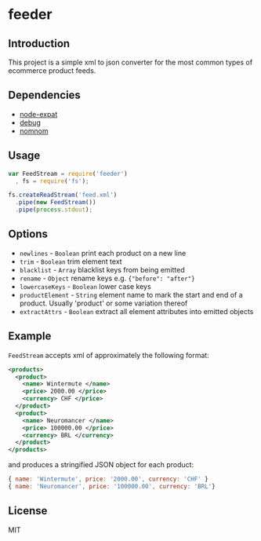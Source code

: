 # feeder

## Introduction

This project is a simple xml to json converter for the most common types of ecommerce product feeds.

## Dependencies

* [node-expat](http://github.com/node-xmpp/node-expat)
* [debug](http://github.com/visionmedia/debug)
* [nomnom](http://github.com/harthur/nomnom)

## Usage

```javascript
var FeedStream = require('feeder')
  , fs = require('fs');

fs.createReadStream('feed.xml')
  .pipe(new FeedStream())
  .pipe(process.stdout);
```
## Options

* `newlines` - `Boolean` print each product on a new line
* `trim` - `Boolean` trim element text
* `blacklist` - `Array` blacklist keys from being emitted
* `rename` - `Object` rename keys e.g. `{"before": "after"}`
* `lowercaseKeys` - `Boolean` lower case keys
* `productElement` - `String` element name to mark the start and end of a product. Usually 'product' or some variation thereof
* `extractAttrs` - `Boolean` extract all element attributes into emitted objects

## Example

`FeedStream` accepts xml of approximately the following format:

```xml
<products>
  <product>
    <name> Wintermute </name>
    <price> 2000.00 </price>
    <currency> CHF </price>
  </product>
  <product>
    <name> Neuromancer </name>
    <price> 100000.00 </price>
    <currency> BRL </currency>
  </product>
</products>
```

and produces a stringified JSON object for each product:

```javascript
{ name: 'Wintermute', price: '2000.00', currency: 'CHF' }
{ name: 'Neuromancer', price: '100000.00', currency: 'BRL'}
```

## License

MIT
